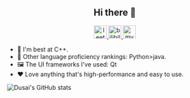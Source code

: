 <h2 align="center">Hi there 👋</h2>

<div align="center">
 <span>
  <a href="https://leetcode.cn/u//">
<img src="https://leetcode.com/favicon-32x32.png" alt="leetcode" width="30" height="30"/>
  </a>
  </span>
  <span>
    <a href="https://space.bilibili.com/">
<img src="https://www.bilibili.com/favicon.ico" alt="bilibili" with="28" height="30">
    </a>
  </span>
  <span>
  <a href="https://www/">
<img src="https://acking-you.gitee.io/favicon.ico" alt="myNoteWebsite" with="30" height="30">
  </a>
  </span>
</div>



- 🌱 I'm best at C++.
- 🎢 Other language proficiency rankings: Python>java.
- 🖼️ The UI frameworks I've used: Qt
- ❤️ Love anything that's high-performance and easy to use.


![Dusai's GitHub stats](https://github-readme-stats.vercel.app/api?username=MacBook-Pro-gala&show_icons=true&theme=radical)
